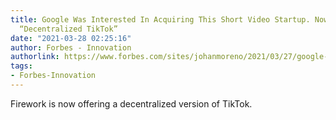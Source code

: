 ```yaml
---
title: Google Was Interested In Acquiring This Short Video Startup. Now, They’re The
  “Decentralized TikTok”
date: "2021-03-28 02:25:16"
author: Forbes - Innovation
authorlink: https://www.forbes.com/sites/johanmoreno/2021/03/27/google-was-interested-in-acquiring-this-short-video-startup-now-theyre-creating-decentralized-tiktok/
tags:
- Forbes-Innovation
---
```

Firework is now offering a decentralized version of TikTok.
